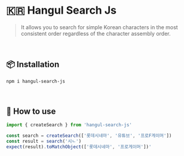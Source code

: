 # 🇰🇷 Hangul Search Js

> It allows you to search for simple Korean characters in the most consistent order regardless of the character assembly order.

<br/>

## 📦 Installation

```bash
npm i hangul-search-js
```

<br/>

## 🌸 How to use

```ts
import { createSearch } from 'hangul-search-js'

const search = createSearch(['롯데시네마', '유튜브', '프로F게이머'])
const result = search('시ㄴ')
expect(result).toMatchObject(['롯데시네마', '프로게이머'])'
```
